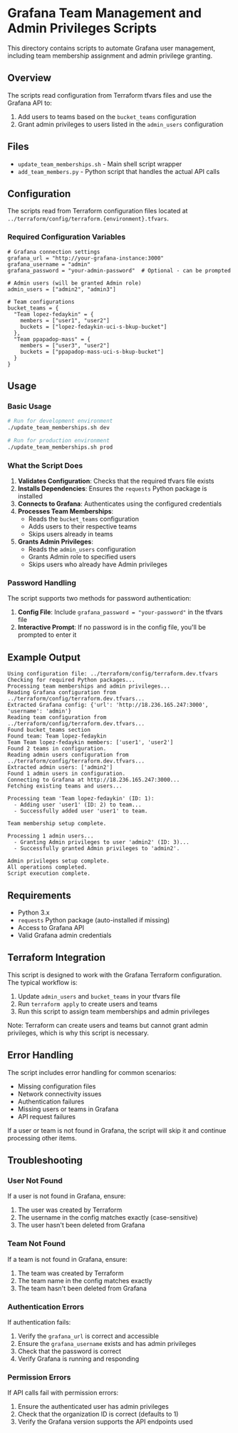 # Grafana Team Management and Admin Privileges Scripts

This directory contains scripts to automate Grafana user management, including team membership assignment and admin privilege granting.

## Overview

The scripts read configuration from Terraform tfvars files and use the Grafana API to:
1. Add users to teams based on the `bucket_teams` configuration
2. Grant admin privileges to users listed in the `admin_users` configuration

## Files

- `update_team_memberships.sh` - Main shell script wrapper
- `add_team_members.py` - Python script that handles the actual API calls

## Configuration

The scripts read from Terraform configuration files located at `../terraform/config/terraform.{environment}.tfvars`.

### Required Configuration Variables

```hcl
# Grafana connection settings
grafana_url = "http://your-grafana-instance:3000"
grafana_username = "admin"
grafana_password = "your-admin-password"  # Optional - can be prompted

# Admin users (will be granted Admin role)
admin_users = ["admin2", "admin3"]

# Team configurations
bucket_teams = {
  "Team lopez-fedaykin" = {
    members = ["user1", "user2"]
    buckets = ["lopez-fedaykin-uci-s-bkup-bucket"]
  },
  "Team ppapadop-mass" = {
    members = ["user3", "user2"] 
    buckets = ["ppapadop-mass-uci-s-bkup-bucket"]
  }
}
```

## Usage

### Basic Usage

```bash
# Run for development environment
./update_team_memberships.sh dev

# Run for production environment
./update_team_memberships.sh prod
```

### What the Script Does

1. **Validates Configuration**: Checks that the required tfvars file exists
2. **Installs Dependencies**: Ensures the `requests` Python package is installed
3. **Connects to Grafana**: Authenticates using the configured credentials
4. **Processes Team Memberships**: 
   - Reads the `bucket_teams` configuration
   - Adds users to their respective teams
   - Skips users already in teams
5. **Grants Admin Privileges**:
   - Reads the `admin_users` configuration
   - Grants Admin role to specified users
   - Skips users who already have Admin privileges

### Password Handling

The script supports two methods for password authentication:

1. **Config File**: Include `grafana_password = "your-password"` in the tfvars file
2. **Interactive Prompt**: If no password is in the config file, you'll be prompted to enter it

## Example Output

```
Using configuration file: ../terraform/config/terraform.dev.tfvars
Checking for required Python packages...
Processing team memberships and admin privileges...
Reading Grafana configuration from ../terraform/config/terraform.dev.tfvars...
Extracted Grafana config: {'url': 'http://18.236.165.247:3000', 'username': 'admin'}
Reading team configuration from ../terraform/config/terraform.dev.tfvars...
Found bucket_teams section
Found team: Team lopez-fedaykin
Team Team lopez-fedaykin members: ['user1', 'user2']
Found 2 teams in configuration.
Reading admin users configuration from ../terraform/config/terraform.dev.tfvars...
Extracted admin users: ['admin2']
Found 1 admin users in configuration.
Connecting to Grafana at http://18.236.165.247:3000...
Fetching existing teams and users...

Processing team 'Team lopez-fedaykin' (ID: 1):
  - Adding user 'user1' (ID: 2) to team...
  - Successfully added user 'user1' to team.

Team membership setup complete.

Processing 1 admin users...
  - Granting Admin privileges to user 'admin2' (ID: 3)...
  - Successfully granted Admin privileges to 'admin2'.

Admin privileges setup complete.
All operations completed.
Script execution complete.
```

## Requirements

- Python 3.x
- `requests` Python package (auto-installed if missing)
- Access to Grafana API
- Valid Grafana admin credentials

## Terraform Integration

This script is designed to work with the Grafana Terraform configuration. The typical workflow is:

1. Update `admin_users` and `bucket_teams` in your tfvars file
2. Run `terraform apply` to create users and teams
3. Run this script to assign team memberships and admin privileges

Note: Terraform can create users and teams but cannot grant admin privileges, which is why this script is necessary.

## Error Handling

The script includes error handling for common scenarios:
- Missing configuration files
- Network connectivity issues
- Authentication failures
- Missing users or teams in Grafana
- API request failures

If a user or team is not found in Grafana, the script will skip it and continue processing other items.

## Troubleshooting

### User Not Found
If a user is not found in Grafana, ensure:
1. The user was created by Terraform
2. The username in the config matches exactly (case-sensitive)
3. The user hasn't been deleted from Grafana

### Team Not Found
If a team is not found in Grafana, ensure:
1. The team was created by Terraform
2. The team name in the config matches exactly
3. The team hasn't been deleted from Grafana

### Authentication Errors
If authentication fails:
1. Verify the `grafana_url` is correct and accessible
2. Ensure the `grafana_username` exists and has admin privileges
3. Check that the password is correct
4. Verify Grafana is running and responding

### Permission Errors
If API calls fail with permission errors:
1. Ensure the authenticated user has admin privileges
2. Check that the organization ID is correct (defaults to 1)
3. Verify the Grafana version supports the API endpoints used

